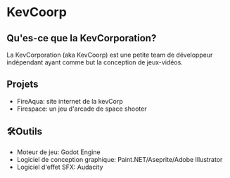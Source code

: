 # KevCoorp

## Qu'es-ce que la KevCorporation?
La KevCorporation (aka KevCoorp) est une petite team de développeur indépendant ayant comme but la conception de jeux-vidéos.

## Projets
- FireAqua: site internet de la kevCorp
- Firespace: un jeu d'arcade de space shooter 

## 🛠️Outils
- Moteur de jeu: Godot Engine
- Logiciel de conception graphique: Paint.NET/Aseprite/Adobe Illustrator
- Logiciel d'effet SFX: Audacity

